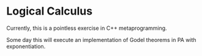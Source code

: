 # Logical Calculus
Currently, this is a pointless exercise in C++ metaprogramming.

Some day this will execute an implementation of Godel theorems in PA with exponentiation.